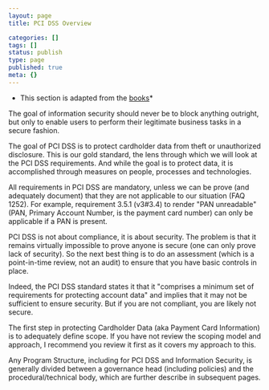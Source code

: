 ```yaml
---
layout: page
title: PCI DSS Overview

categories: []
tags: []
status: publish
type: page
published: true
meta: {}
---
```



* This section is adapted from the [books](/book)*

The goal of information security should never be to block anything outright, but only to enable users to perform their legitimate business tasks in a secure fashion.

The goal of PCI DSS is to protect cardholder data from theft or unauthorized disclosure. This is our gold standard, the lens through which we will look at the PCI DSS requirements. And while the goal is to protect data, it is accomplished through measures on people, processes and technologies.

All requirements in PCI DSS are mandatory, unless we can be prove (and adequately document) that they are not applicable to our situation (FAQ 1252). For example, requirement 3.5.1 (v3#3.4) to render "PAN unreadable" (PAN, Primary Account Number, is the payment card number) can only be applicable if a PAN is present.

PCI DSS is not about compliance, it is about security. The problem is that it remains virtually impossible to prove anyone is secure (one can only prove lack of security). So the next best thing is to do an assessment (which is a point-in-time review, not an audit) to ensure that you have basic controls in place.

Indeed, the PCI DSS standard states it that it "comprises a minimum set of requirements for protecting account data" and implies that it may not be sufficient to ensure security. But if you are not compliant, you are likely not secure.

The first step in protecting Cardholder Data (aka Payment Card Information) is to adequately define scope. If you have not review the scoping model and approach, I recommend you review it first as it covers my approach to this.

Any Program Structure, including for PCI DSS and Information Security, is generally divided between a governance head (including policies) and the procedural/technical body, which are further describe in subsequent pages.
